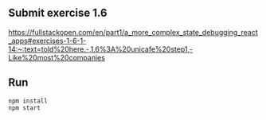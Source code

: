 ## Submit exercise 1.6
https://fullstackopen.com/en/part1/a_more_complex_state_debugging_react_apps#exercises-1-6-1-14:~:text=told%20here.-,1.6%3A%20unicafe%20step1,-Like%20most%20companies

## Run
`npm install`  
`npm start`  